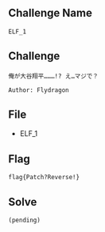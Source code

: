 ## Challenge Name
```
ELF_1
```
## Challenge
```
俺が大谷翔平………!? え…マジで？  

Author: Flydragon
```
## File
- ELF_1
## Flag
```
flag{Patch?Reverse!}
```
## Solve
```
(pending)
```
